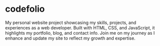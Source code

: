 # codefolio
My personal website project showcasing my skills, projects, and experiences as a web developer. Built with HTML, CSS, and JavaScript, it highlights my portfolio, blog, and contact info. Join me on my journey as I enhance and update my site to reflect my growth and expertise.
